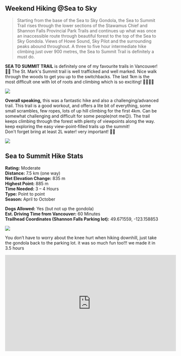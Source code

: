 ## Weekend Hiking @Sea to Sky
>Starting from the base of the Sea to Sky Gondola, the Sea to Summit Trail rises through the lower sections of the Stawamus Chief and Shannon Falls Provincial Park Trails and continues up what was once an inaccessible route through beautiful forest to the top of the Sea to Sky Gondola. Views of Howe Sound, Sky Pilot and the surrounding peaks abound throughout. A three to five hour intermediate hike climbing just over 900 metres, the Sea to Summit Trail is definitely a must do.
>
**SEA TO SUMMIT TRAIL** is definitely one of my favourite trails in Vancouver!🌄🌄 The St. Mark's Summit trail is well trafficked and well marked. Nice walk through the woods to get you up to the switchbacks. The last 1km is the most difficult one with lot of roots and climbing which is so exciting! 🧗‍♂️🧗‍♂️<br>
  
<img src="https://user-images.githubusercontent.com/79688638/199354466-fe02dc05-51c0-4c72-8774-83b93ee6d7bf.jpg">

**Overall speaking,** this was a fantastic hike and also a challenging/advanced trail.
This trail is a good workout, and offers a lite bit of everything, some small scrambles, few ropes, lots of up hill climbing for the first 4km. 
Can be somewhat challenging and difficult for some people(not me😉).
The trail keeps climbing through the forest with plenty of viewpoints along the way.  
keep exploring the easy view-point-filled trails up the summit!<br> 
Don't forget bring at least 2L water! very important! 🥤🥤<br>
  
<img src="https://user-images.githubusercontent.com/79688638/199354525-6670f54e-43be-4664-8e19-013ff283c6ee.jpg">
  

## Sea to Summit Hike Stats
**Rating:** Moderate <br>
**Distance:** 7.5 km (one way) <br>
**Net Elevation Change:** 835 m <br>
**Highest Point:** 885 m <br>
**Time Needed:** 3 – 4 Hours <br>
**Type:** Point to point <br>
**Season:** April to October <br>

**Dogs Allowed:** Yes (but not up the gondola) <br>
**Est. Driving Time from Vancouver:** 60 Minutes <br>
**Trailhead Coordinates (Shannon Falls Parking lot):**  49.671559, -123.158853   <br>
  
  
<img src="https://user-images.githubusercontent.com/79688638/199354565-e5b3825f-fae5-4744-97b9-93f7bbb7cc65.jpg">
  
You don’t have to worry about the knee hurt when hiking downhill,  just take the gondola back to the parking lot. it was so much fun too!!! we made it in 3.5 hours <br>
  <iframe width="560" height="315" src="https://www.youtube.com/embed/B4TxOvMnt90" title="YouTube video player" frameborder="0" allow="accelerometer; autoplay; clipboard-write; encrypted-media; gyroscope; picture-in-picture" allowfullscreen></iframe>
